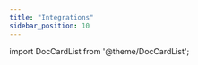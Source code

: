 ```yaml
---
title: "Integrations"
sidebar_position: 10
---
```


import DocCardList from '@theme/DocCardList';

<DocCardList />  